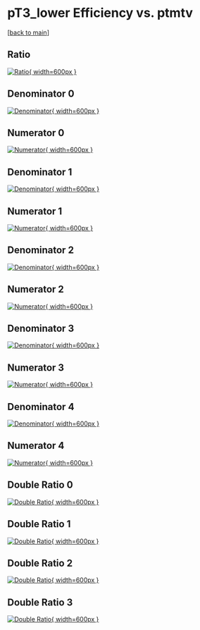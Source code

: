 # pT3_lower Efficiency vs. ptmtv

[[back to main](./)]



## Ratio

[![Ratio](../mtv/var/pT3_lower_xtr_13_1_eff_ptmtv.png){ width=600px }](../mtv/var/pT3_lower_xtr_13_1_eff_ptmtv.pdf)

## Denominator 0

[![Denominator](../mtv/den/pT3_lower_xtr_13_1_eff_ptmtv_den0.png){ width=600px }](../mtv/den/pT3_lower_xtr_13_1_eff_ptmtv_den0.pdf)

## Numerator 0

[![Numerator](../mtv/num/pT3_lower_xtr_13_1_eff_ptmtv_num0.png){ width=600px }](../mtv/num/pT3_lower_xtr_13_1_eff_ptmtv_num0.pdf)

## Denominator 1

[![Denominator](../mtv/den/pT3_lower_xtr_13_1_eff_ptmtv_den1.png){ width=600px }](../mtv/den/pT3_lower_xtr_13_1_eff_ptmtv_den1.pdf)

## Numerator 1

[![Numerator](../mtv/num/pT3_lower_xtr_13_1_eff_ptmtv_num1.png){ width=600px }](../mtv/num/pT3_lower_xtr_13_1_eff_ptmtv_num1.pdf)

## Denominator 2

[![Denominator](../mtv/den/pT3_lower_xtr_13_1_eff_ptmtv_den2.png){ width=600px }](../mtv/den/pT3_lower_xtr_13_1_eff_ptmtv_den2.pdf)

## Numerator 2

[![Numerator](../mtv/num/pT3_lower_xtr_13_1_eff_ptmtv_num2.png){ width=600px }](../mtv/num/pT3_lower_xtr_13_1_eff_ptmtv_num2.pdf)

## Denominator 3

[![Denominator](../mtv/den/pT3_lower_xtr_13_1_eff_ptmtv_den3.png){ width=600px }](../mtv/den/pT3_lower_xtr_13_1_eff_ptmtv_den3.pdf)

## Numerator 3

[![Numerator](../mtv/num/pT3_lower_xtr_13_1_eff_ptmtv_num3.png){ width=600px }](../mtv/num/pT3_lower_xtr_13_1_eff_ptmtv_num3.pdf)

## Denominator 4

[![Denominator](../mtv/den/pT3_lower_xtr_13_1_eff_ptmtv_den4.png){ width=600px }](../mtv/den/pT3_lower_xtr_13_1_eff_ptmtv_den4.pdf)

## Numerator 4

[![Numerator](../mtv/num/pT3_lower_xtr_13_1_eff_ptmtv_num4.png){ width=600px }](../mtv/num/pT3_lower_xtr_13_1_eff_ptmtv_num4.pdf)

## Double Ratio 0

[![Double Ratio](../mtv/ratio/pT3_lower_xtr_13_1_eff_ptmtv_ratio0.png){ width=600px }](../mtv/ratio/pT3_lower_xtr_13_1_eff_ptmtv_ratio0.pdf)

## Double Ratio 1

[![Double Ratio](../mtv/ratio/pT3_lower_xtr_13_1_eff_ptmtv_ratio1.png){ width=600px }](../mtv/ratio/pT3_lower_xtr_13_1_eff_ptmtv_ratio1.pdf)

## Double Ratio 2

[![Double Ratio](../mtv/ratio/pT3_lower_xtr_13_1_eff_ptmtv_ratio2.png){ width=600px }](../mtv/ratio/pT3_lower_xtr_13_1_eff_ptmtv_ratio2.pdf)

## Double Ratio 3

[![Double Ratio](../mtv/ratio/pT3_lower_xtr_13_1_eff_ptmtv_ratio3.png){ width=600px }](../mtv/ratio/pT3_lower_xtr_13_1_eff_ptmtv_ratio3.pdf)

